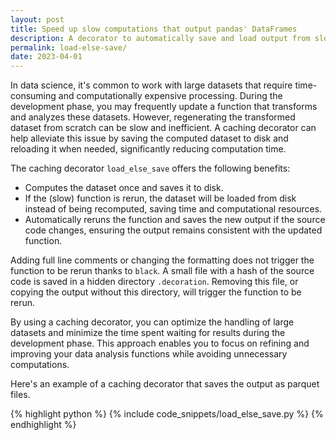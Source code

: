 ```yaml
---
layout: post
title: Speed up slow computations that output pandas' DataFrames
description: A decorator to automatically save and load output from slow functions that return DataFrames.
permalink: load-else-save/
date: 2023-04-01
---
```


In data science, it's common to work with large datasets that require time-consuming and computationally expensive processing. During the development phase, you may frequently update a function that transforms and analyzes these datasets. However, regenerating the transformed dataset from scratch can be slow and inefficient. A caching decorator can help alleviate this issue by saving the computed dataset to disk and reloading it when needed, significantly reducing computation time.

The caching decorator `load_else_save` offers the following benefits:

* Computes the dataset once and saves it to disk.
* If the (slow) function is rerun, the dataset will be loaded from disk instead of being recomputed, saving time and computational resources.
* Automatically reruns the function and saves the new output if the source code changes, ensuring the output remains consistent with the updated function.

Adding full line comments or changing the formatting does not trigger the function to be rerun thanks to `black`. A small file with a hash of the source code is saved in a hidden directory `.decoration`. Removing this file, or copying the output without this directory, will trigger the function to be rerun.

By using a caching decorator, you can optimize the handling of large datasets and minimize the time spent waiting for results during the development phase. This approach enables you to focus on refining and improving your data analysis functions while avoiding unnecessary computations.

Here's an example of a caching decorator that saves the output as parquet files.

{% highlight python %}
{% include code_snippets/load_else_save.py %}
{% endhighlight %}
